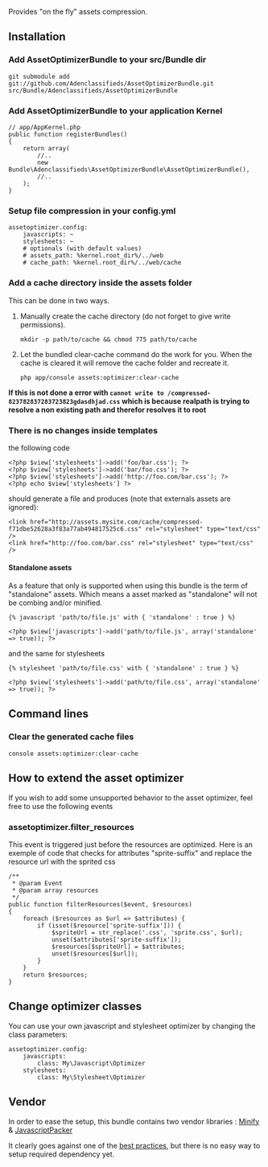 Provides "on the fly" assets compression.

## Installation

### Add AssetOptimizerBundle to your src/Bundle dir

    git submodule add git://github.com/Adenclassifieds/AssetOptimizerBundle.git src/Bundle/Adenclassifieds/AssetOptimizerBundle
    
### Add AssetOptimizerBundle to your application Kernel


    // app/AppKernel.php
    public function registerBundles()
    {
        return array(
            //..
            new Bundle\Adenclassifieds\AssetOptimizerBundle\AssetOptimizerBundle(),
            //..
        );    
    }
    
### Setup file compression in your config.yml

    assetoptimizer.config:
        javascripts: ~
        stylesheets: ~
        # optionals (with default values)
        # assets_path: %kernel.root_dir%/../web
        # cache_path: %kernel.root_dir%/../web/cache

### Add a cache directory inside the assets folder

This can be done in two ways.

1. Manually create the cache directory (do not forget to give write permissions).

       mkdir -p path/to/cache && chmod 775 path/to/cache

2. Let the bundled clear-cache command do the work for you. When the cache is cleared it will remove the cache folder and recreate it.

       php app/console assets:optimizer:clear-cache

**If this is not done a error with `cannot write to /compressed-823782837283723823gdasdhjad.css` which is because realpath is trying
to resolve a non existing path and therefor resolves it to root**

### There is no changes inside templates

the following code

    <?php $view['stylesheets']->add('foo/bar.css'); ?>
    <?php $view['stylesheets']->add('bar/foo.css'); ?>
    <?php $view['stylesheets']->add('http://foo.com/bar.css'); ?>
    <?php echo $view['stylesheets'] ?>
    
should generate a file and produces (note that externals assets are ignored):

    <link href="http://assets.mysite.com/cache/compressed-f71dbe52628a3f83a77ab494817525c6.css" rel="stylesheet" type="text/css" />
    <link href="http://foo.com/bar.css" rel="stylesheet" type="text/css" />

#### Standalone assets

As a feature that only is supported when using this bundle is the term of "standalone" assets. Which means a asset marked as "standalone"
will not be combing and/or minified.

    {% javascript 'path/to/file.js' with { 'standalone' : true } %}

    <?php $view['javascripts']->add('path/to/file.js', array('standalone' => true)); ?>

and the same for stylesheets

    {% stylesheet 'path/to/file.css' with { 'standalone' : true } %}

    <?php $view['stylesheets']->add('path/to/file.css', array('standalone' => true)); ?>

## Command lines


### Clear the generated cache files

    console assets:optimizer:clear-cache


## How to extend the asset optimizer

If you wish to add some unsupported behavior to the asset optimizer, feel free to use the following events

###  assetoptimizer.filter_resources

This event is triggered just before the resources are optimized.
Here is an exemple of code that checks for attributes "sprite-suffix" and replace the resource url with the sprited css

    /**
     * @param Event
     * @param array resources
     */
    public function filterResources($event, $resources)
    {
        foreach ($resources as $url => $attributes) {
            if (isset($resource['sprite-suffix'])) {
                $spriteUrl = str_replace('.css', 'sprite.css', $url);
                unset($attributes['sprite-suffix']);
                $resources[$spriteUrl] = $attributes;
                unset($resources[$url]);
            }
        }
        return $resources;
    }

## Change optimizer classes

You can use your own javascript and stylesheet optimizer by changing the class parameters:

    assetoptimizer.config:
        javascripts: 
            class: My\Javascript\Optimizer
        stylesheets:
            class: My\Stylesheet\Optimizer

## Vendor

In order to ease the setup, this bundle contains two vendor libraries : [Minify](http://code.google.com/p/minify/wiki/ComponentClasses) & [JavascriptPacker](http://joliclic.free.fr/php/javascript-packer/en/)

It clearly goes against one of the [best practices](http://docs.symfony-reloaded.org/guides/bundles/best_practices.html), but there is no easy way to setup required dependency yet.
